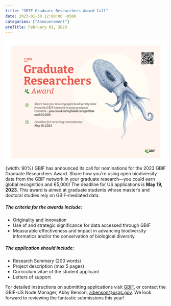 ```yaml
---
title: "GBIF Graduate Researchers Award Call" 
date: 2023-01-30 12:00:00 -0500 
categories: ["Announcement"] 
preTitle: February 01, 2023
---
```


![GBIF ad](/assets/images/GRA_GBIF.png){width: 90%}
GBIF has announced its call for nominations for the 2023 GBIF Graduate Researchers Award. Share how you're using open biodiversity data from the GBIF network in your graduate research—you could earn global recognition and €5,000!
The deadline for US applications is **May 19, 2023**. This award is aimed at graduate students whose master’s and doctoral studies rely on GBIF-mediated data. 

##### The criteria for the awards include:

- Originality and innovation
- Use of and strategic significance for data accessed through GBIF
- Measurable effectiveness and impact in advancing biodiversity informatics and/or the conservation of biological diversity.

##### The application should include:

- Research Summary (200 words)
- Project description (max 5 pages)
- Curriculum vitae of the student applicant
- Letters of support

For detailed instructions on submitting applications visit [GBIF](https://www.gbif.org/news), or contact the GBIF-US Node Manager, Abby Benson, albenson@usgs.gov. We look forward to reviewing the fantastic submissions this year!